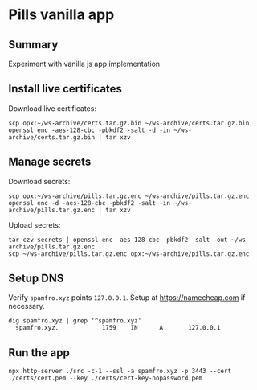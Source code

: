 # Pills vanilla app

## Summary

Experiment with vanilla js app implementation

## Install live certificates
Download live certificates:
```
scp opx:~/ws-archive/certs.tar.gz.bin ~/ws-archive/certs.tar.gz.bin
openssl enc -aes-128-cbc -pbkdf2 -salt -d -in ~/ws-archive/certs.tar.gz.bin | tar xzv
```

## Manage secrets
Download secrets:
```
scp opx:~/ws-archive/pills.tar.gz.enc ~/ws-archive/pills.tar.gz.enc
openssl enc -d -aes-128-cbc -pbkdf2 -salt -in ~/ws-archive/pills.tar.gz.enc | tar xzv
```
Upload secrets:
```
tar czv secrets | openssl enc -aes-128-cbc -pbkdf2 -salt -out ~/ws-archive/pills.tar.gz.enc
scp ~/ws-archive/pills.tar.gz.enc opx:~/ws-archive/pills.tar.gz.enc
```

## Setup DNS
Verify `spamfro.xyz` points `127.0.0.1`. Setup at https://namecheap.com if necessary.
```
dig spamfro.xyz | grep '^spamfro.xyz'
  spamfro.xyz.            1759    IN      A       127.0.0.1
```

## Run the app
```
npx http-server ./src -c-1 --ssl -a spamfro.xyz -p 3443 --cert ./certs/cert.pem --key ./certs/cert-key-nopassword.pem
```

